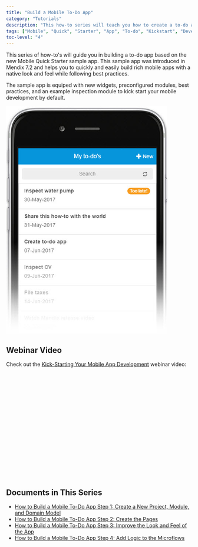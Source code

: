 ```yaml
---
title: "Build a Mobile To-Do App"
category: "Tutorials"
description: "This how-to series will teach you how to create a to-do app in 20 minutes using the Mendix Mobile Quick Starter app."
tags: ["Mobile", "Quick", "Starter", "App", "To-do", "Kickstart", "Development"]
toc-level: "4"
---
```


This series of how-to's will guide you in building a to-do app based on the new Mobile Quick Starter sample app. This sample app was introduced in Mendix 7.2 and helps you to quickly and easily build rich mobile apps with a native look and feel while following best practices.

The sample app is equiped with new widgets, preconfigured modules, best practices, and an example inspection module to kick start your mobile development by default.

![](attachments/create-a-to-do-app/todo-00.jpg)

## Webinar Video

Check out the [Kick-Starting Your Mobile App Development](http://ww2.mendix.com/expert-webinar-kick-starting-your-mobile-app-development.html) webinar video:

<script src="https://fast.wistia.com/embed/medias/4ppkzlfezt.jsonp" async></script><script src="https://fast.wistia.com/assets/external/E-v1.js" async></script><div class="wistia_responsive_padding" style="padding:56.25% 0 0 0;position:relative;"><div class="wistia_responsive_wrapper" style="height:100%;left:0;position:absolute;top:0;width:100%;"><div class="wistia_embed wistia_async_4ppkzlfezt videoFoam=true" style="height:100%;width:100%">&nbsp;</div></div></div>

## Documents in This Series

* [How to Build a Mobile To-Do App Step 1: Create a New Project, Module, and Domain Model](create-a-to-do-app-1)
* [How to Build a Mobile To-Do App Step 2: Create the Pages](create-a-to-do-app-2)
* [How to Build a Mobile To-Do App Step 3: Improve the Look and Feel of the App](create-a-to-do-app-3)
* [How to Build a Mobile To-Do App Step 4: Add Logic to the Microflows](create-a-to-do-app-4)
